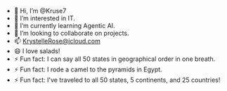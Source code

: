 - 👋 Hi, I’m @Kruse7
- 👀 I’m interested in IT.
- 🌱 I’m currently learning Agentic AI.
- 💞️ I’m looking to collaborate on projects.
- 📫 KrystelleRose@icloud.com
- 😄 I love salads!
- ⚡ Fun fact: I can say all 50 states in geographical order in one breath.
- ⚡ Fun fact: I rode a camel to the pyramids in Egypt.
- ⚡ Fun fact: I've traveled to all 50 states, 5 continents, and 25 countries!
<!---
Kruse7/Kruse7 is a ✨ special ✨ repository because its `README.md` (this file) appears on your GitHub profile.
You can click the Preview link to take a look at your changes.
--->
